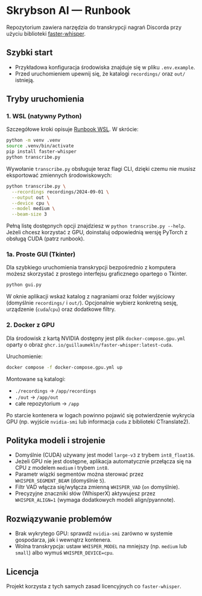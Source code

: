 # Skrybson AI — Runbook

Repozytorium zawiera narzędzia do transkrypcji nagrań Discorda przy użyciu biblioteki [faster-whisper](https://github.com/guillaumekln/faster-whisper).

## Szybki start
- Przykładowa konfiguracja środowiska znajduje się w pliku `.env.example`.
- Przed uruchomieniem upewnij się, że katalogi `recordings/` oraz `out/` istnieją.

## Tryby uruchomienia

### 1. WSL (natywny Python)
Szczegółowe kroki opisuje [Runbook WSL](docs/runbooks/wsl.md). W skrócie:
```bash
python -m venv .venv
source .venv/bin/activate
pip install faster-whisper
python transcribe.py
```

Wywołanie `transcribe.py` obsługuje teraz flagi CLI, dzięki czemu nie musisz eksportować zmiennych środowiskowych:

```bash
python transcribe.py \
  --recordings recordings/2024-09-01 \
  --output out \
  --device cpu \
  --model medium \
  --beam-size 3
```

Pełną listę dostępnych opcji znajdziesz w `python transcribe.py --help`.
Jeżeli chcesz korzystać z GPU, doinstaluj odpowiednią wersję PyTorch z obsługą CUDA (patrz runbook).

### 1a. Proste GUI (Tkinter)

Dla szybkiego uruchomienia transkrypcji bezpośrednio z komputera możesz skorzystać z prostego interfejsu graficznego opartego o Tkinter.

```bash
python gui.py
```

W oknie aplikacji wskaż katalog z nagraniami oraz folder wyjściowy (domyślnie `recordings/` i `out/`). Opcjonalnie wybierz konkretną sesję, urządzenie (`cuda`/`cpu`) oraz dodatkowe filtry.

### 2. Docker z GPU
Dla środowisk z kartą NVIDIA dostępny jest plik `docker-compose.gpu.yml` oparty o obraz `ghcr.io/guillaumekln/faster-whisper:latest-cuda`.

Uruchomienie:
```bash
docker compose -f docker-compose.gpu.yml up
```

Montowane są katalogi:
- `./recordings` → `/app/recordings`
- `./out` → `/app/out`
- całe repozytorium → `/app`

Po starcie kontenera w logach powinno pojawić się potwierdzenie wykrycia GPU (np. wyjście `nvidia-smi` lub informacja `cuda` z biblioteki CTranslate2).

## Polityka modeli i strojenie
- Domyślnie (CUDA) używany jest model `large-v3` z trybem `int8_float16`.
- Jeżeli GPU nie jest dostępne, aplikacja automatycznie przełącza się na CPU z modelem `medium` i trybem `int8`.
- Parametr wiązki segmentów można sterować przez `WHISPER_SEGMENT_BEAM` (domyślnie `5`).
- Filtr VAD włącza się/wyłącza zmienną `WHISPER_VAD` (`on` domyślnie).
- Precyzyjne znaczniki słów (WhisperX) aktywujesz przez `WHISPER_ALIGN=1` (wymaga dodatkowych modeli align/pyannote).

## Rozwiązywanie problemów
- Brak wykrytego GPU: sprawdź `nvidia-smi` zarówno w systemie gospodarza, jak i wewnątrz kontenera.
- Wolna transkrypcja: ustaw `WHISPER_MODEL` na mniejszy (np. `medium` lub `small`) albo wymuś `WHISPER_DEVICE=cpu`.

## Licencja
Projekt korzysta z tych samych zasad licencyjnych co `faster-whisper`.
